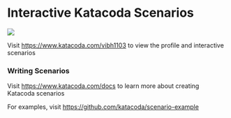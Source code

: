 # Interactive Katacoda Scenarios

[![](http://shields.katacoda.com/katacoda/vibh1103/count.svg)](https://www.katacoda.com/vibh1103 "Get your profile on Katacoda.com")

Visit https://www.katacoda.com/vibh1103 to view the profile and interactive scenarios

### Writing Scenarios
Visit https://www.katacoda.com/docs to learn more about creating Katacoda scenarios

For examples, visit https://github.com/katacoda/scenario-example

